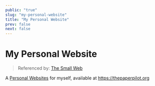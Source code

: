 ```yaml
---
public: "true"
slug: "my-personal-website"
title: "My Personal Website"
prev: false
next: false
---
```

# My Personal Website

> Referenced by: [The Small Web](/garden/the-small-web/index.md)

A [Personal Websites](/garden/the-small-web/index.md) for myself, available at https://thepaperpilot.org
